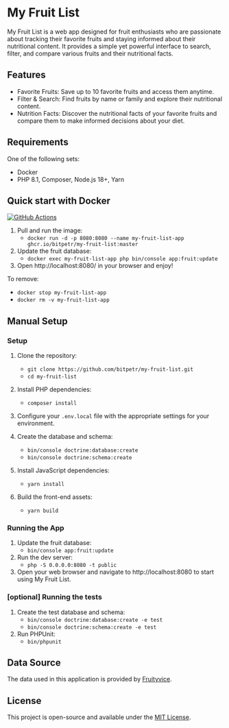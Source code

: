 My Fruit List
=============

My Fruit List is a web app designed for fruit enthusiasts who are passionate about tracking their favorite fruits and
staying informed about their nutritional content. It provides a simple yet powerful interface to search, filter, and
compare various fruits and their nutritional facts.

Features
--------

- Favorite Fruits: Save up to 10 favorite fruits and access them anytime.
- Filter & Search: Find fruits by name or family and explore their nutritional content.
- Nutrition Facts: Discover the nutritional facts of your favorite fruits and compare them to make informed decisions
  about your diet.

Requirements
------------

One of the following sets:

- Docker
- PHP 8.1, Composer, Node.js 18+, Yarn

Quick start with Docker
-----------------------
[![GitHub Actions](https://github.com/bitpetr/my-fruit-list/actions/workflows/docker-publish.yml/badge.svg)](https://github.com/bitpetr/my-fruit-list/actions/workflows/docker-publish.yml)

1. Pull and run the image:
    + `docker run -d -p 8080:8080 --name my-fruit-list-app ghcr.io/bitpetr/my-fruit-list:master`
2. Update the fruit database:
    + `docker exec my-fruit-list-app php bin/console app:fruit:update`
3. Open http://localhost:8080/ in your browser and enjoy!

To remove:

+ `docker stop my-fruit-list-app`
+ `docker rm -v my-fruit-list-app`

Manual Setup
------------

### Setup
1. Clone the repository:
    + `git clone https://github.com/bitpetr/my-fruit-list.git`
    + `cd my-fruit-list`

2. Install PHP dependencies:
    + `composer install`

3. Configure your `.env.local` file with the appropriate settings for your environment.

4. Create the database and schema:
    + `bin/console doctrine:database:create`
    + `bin/console doctrine:schema:create`

5. Install JavaScript dependencies:
    + `yarn install`

6. Build the front-end assets:
    + `yarn build`

### Running the App
1. Update the fruit database:
   + `bin/console app:fruit:update`
2. Run the dev server:
    + `php -S 0.0.0.0:8080 -t public`
3. Open your web browser and navigate to http://localhost:8080 to start using My Fruit List.

### [optional] Running the tests
1. Create the test database and schema:
   + `bin/console doctrine:database:create -e test`
   + `bin/console doctrine:schema:create -e test`
2. Run PHPUnit:
   + `bin/phpunit`

Data Source
-----------

The data used in this application is provided by [Fruityvice](https://www.fruityvice.com/).

License
-------

This project is open-source and available under the [MIT License](https://chat.openai.com/chat/LICENSE).
